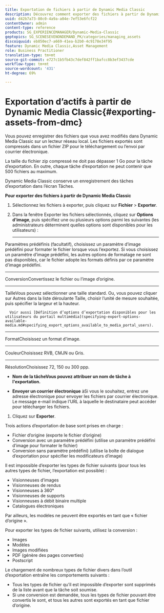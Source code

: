 ```yaml
---
title: Exportation de fichiers à partir de Dynamic Media Classic
description: Découvrez comment exporter des fichiers à partir de Dynamic Media Classic.
uuid: d42b7a73-80c0-4a9a-a04e-7ef53e6fcf22
contentOwner: admin
content-type: reference
products: SG_EXPERIENCEMANAGER/Dynamic-Media-Classic
geptopics: SG_SCENESEVENONDEMAND_PK/categories/managing_assets
discoiquuid: eb850ec7-a669-41ea-b2b0-4c9178e34f95
feature: Dynamic Media Classic,Asset Management
role: Business Practitioner
translation-type: tm+mt
source-git-commit: e727c1b5fb43c7def842ff1bafcc8b3ef3437cde
workflow-type: tm+mt
source-wordcount: '431'
ht-degree: 69%

---
```



# Exportation d’actifs à partir de Dynamic Media Classic{#exporting-assets-from-dmc}

Vous pouvez enregistrer des fichiers que vous avez modifiés dans Dynamic Media Classic sur un lecteur réseau local. Les fichiers exportés sont compressés dans un fichier ZIP pour le téléchargement ou l’envoi par courrier électronique.

La taille du fichier zip compressé ne doit pas dépasser 1 Go pour la tâche d’exportation. En outre, chaque tâche d’exportation ne peut contenir que 500 fichiers au maximum.

Dynamic Media Classic conserve un enregistrement des tâches d’exportation dans l’écran Tâches.

**Pour exporter des fichiers à partir de Dynamic Media Classic**

1. Sélectionnez les fichiers à exporter, puis cliquez sur **Fichier** > **Exporter**.
1. Dans la fenêtre Exporter les fichiers sélectionnés, cliquez sur **Options d’image**, puis spécifiez une ou plusieurs options parmi les suivantes (les administrateurs déterminent quelles options sont disponibles pour les utilisateurs) :

   * ****
Paramètres prédéfinis (facultatif), choisissez un paramètre d’image prédéfini pour formater le fichier lorsque vous l’exportez. Si vous choisissez un paramètre d’image prédéfini, les autres options de formatage ne sont pas disponibles, car le fichier adopte les formats définis par ce paramètre d’image prédéfini.

   * ****
ConversionConvertissez le fichier ou l’image d’origine.

   * ****
TailleVous pouvez sélectionner une taille standard. Ou, vous pouvez cliquer sur Autres dans la liste déroulante Taille, choisir l’unité de mesure souhaitée, puis spécifier la largeur et la hauteur.

      Voir aussi [Définition d’options d’exportation disponibles pour les utilisateurs du portail multimédia](specifying-export-options-available-media.md#specifying_export_options_available_to_media_portal_users).

   * ****
FormatChoisissez un format d&#39;image.

   * ****
CouleurChoisissez RVB, CMJN ou Gris.

   * ****
RésolutionChoisissez 72, 150 ou 300 ppp.

   * **Nom de la tâcheVous pouvez attribuer un nom de tâche à l&#39;exportation.**


   * **Envoyer un courrier électronique**
àSi vous le souhaitez, entrez une adresse électronique pour envoyer les fichiers par courrier électronique. Le message e-mail indique l’URL à laquelle le destinataire peut accéder pour télécharger les fichiers.

1. Cliquez sur **Exporter**.

Trois actions d’exportation de base sont prises en charge :

* Fichier d’origine (exporte le fichier d’origine)
* Conversion avec un paramètre prédéfini (utilise un paramètre prédéfini d’image pour formater le fichier)
* Conversion sans paramètre prédéfini) (utilise la boîte de dialogue d’exportation pour spécifier les modificateurs d’image)

Il est impossible d’exporter les types de fichier suivants (pour tous les autres types de fichier, l’exportation est possible) :

* Visionneuses d’images
* Visionneuses de rendus
* Visionneuses à 360°
* Visionneuses de supports
* Visionneuses à débit binaire multiple
* Catalogues électroniques

Par ailleurs, les modèles ne peuvent être exportés en tant que « fichier d’origine ».

Pour exporter les types de fichier suivants, utilisez la conversion :

* Images
* Modèles
* Images modifiées
* PDF (génère des pages converties)
* Postscript

Le chargement de nombreux types de fichier divers dans l’outil d’exportation entraîne les comportements suivants :

* Tous les types de fichier qu’il est impossible d’exporter sont supprimés de la liste avant que la tâche soit soumise.
* Si une conversion est demandée, tous les types de fichier pouvant être convertis le sont, et tous les autres sont exportés en tant que fichier d’origine.

